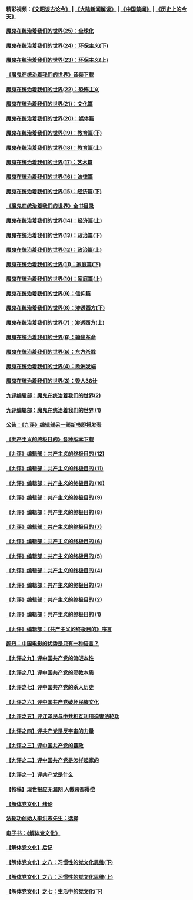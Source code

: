 #### 精彩视频：[《文昭谈古论今》](https://github.com/gfw-breaker/wenzhao/blob/master/README.md?t=12030631) | [《大陆新闻解读》](https://github.com/gfw-breaker/ntdtv-comedy/blob/master/README.md?t=12030631) | [《中国禁闻》](https://github.com/gfw-breaker/ntdtv-news/blob/master/README.md?t=12030631) | [《历史上的今天》](https://github.com/gfw-breaker/today-in-history/blob/master/README.md?t=12030631) 

#### [魔鬼在统治着我们的世界(25)：全球化](../pages/nsc422/n10788205.md?t=12030631) 

#### [魔鬼在统治着我们的世界(24)：环保主义(下)](../pages/nsc422/n10695307.md?t=12030631) 

#### [魔鬼在统治着我们的世界(23)：环保主义(上)](../pages/nsc422/n10688613.md?t=12030631) 

#### [《魔鬼在统治着我们的世界》音频下载](../pages/nsc422/n10635553.md?t=12030631) 

#### [魔鬼在统治着我们的世界(22)：恐怖主义](../pages/nsc422/n10614727.md?t=12030631) 

#### [魔鬼在统治着我们的世界(21)：文化篇](../pages/nsc422/n10597706.md?t=12030631) 

#### [魔鬼在统治着我们的世界(20)：媒体篇](../pages/nsc422/n10586579.md?t=12030631) 

#### [魔鬼在统治着我们的世界(19)：教育篇(下)](../pages/nsc422/n10564808.md?t=12030631) 

#### [魔鬼在统治着我们的世界(18)：教育篇(上)](../pages/nsc422/n10526970.md?t=12030631) 

#### [魔鬼在统治着我们的世界(17)：艺术篇](../pages/nsc422/n10499093.md?t=12030631) 

#### [魔鬼在统治着我们的世界(16)：法律篇](../pages/nsc422/n10485969.md?t=12030631) 

#### [魔鬼在统治着我们的世界(15)：经济篇(下)](../pages/nsc422/n10469975.md?t=12030631) 

#### [《魔鬼在统治着我们的世界》全书目录](../pages/nsc422/n10464261.md?t=12030631) 

#### [魔鬼在统治着我们的世界(14)：经济篇(上)](../pages/nsc422/n10457370.md?t=12030631) 

#### [魔鬼在统治着我们的世界(13)：政治篇(下)](../pages/nsc422/n10448270.md?t=12030631) 

#### [魔鬼在统治着我们的世界(12)：政治篇(上)](../pages/nsc422/n10444576.md?t=12030631) 

#### [魔鬼在统治着我们的世界(11)：家庭篇(下)](../pages/nsc422/n10440961.md?t=12030631) 

#### [魔鬼在统治着我们的世界(10)：家庭篇(上)](../pages/nsc422/n10435448.md?t=12030631) 

#### [魔鬼在统治着我们的世界(9)：信仰篇](../pages/nsc422/n10432159.md?t=12030631) 

#### [魔鬼在统治着我们的世界(8)：渗透西方(下)](../pages/nsc422/n10429603.md?t=12030631) 

#### [魔鬼在统治着我们的世界(7)：渗透西方(上)](../pages/nsc422/n10426013.md?t=12030631) 

#### [魔鬼在统治着我们的世界(6)：输出革命](../pages/nsc422/n10421536.md?t=12030631) 

#### [魔鬼在统治着我们的世界(5)：东方杀戮](../pages/nsc422/n10417707.md?t=12030631) 

#### [魔鬼在统治着我们的世界(4)：欧洲发端](../pages/nsc422/n10414890.md?t=12030631) 

#### [魔鬼在统治着我们的世界(3)：毁人36计](../pages/nsc422/n10411583.md?t=12030631) 

#### [九评编辑部：魔鬼在统治着我们的世界(2)](../pages/nsc422/n10410036.md?t=12030631) 

#### [九评编辑部：魔鬼在统治着我们的世界 (1)](../pages/nsc422/n10406825.md?t=12030631) 

#### [公告：《九评》编辑部另一部新书即将发表](../pages/nsc422/n10405104.md?t=12030631) 

#### [《共产主义的终极目的》各种版本下载](../pages/nsc422/n10022138.md?t=12030631) 

#### [《九评》编辑部：共产主义的终极目的 (12)](../pages/nsc422/n9933272.md?t=12030631) 

#### [《九评》编辑部：共产主义的终极目的 (11)](../pages/nsc422/n9924973.md?t=12030631) 

#### [《九评》编辑部：共产主义的终极目的 (10)](../pages/nsc422/n9920883.md?t=12030631) 

#### [《九评》编辑部：共产主义的终极目的 (9)](../pages/nsc422/n9916363.md?t=12030631) 

#### [《九评》编辑部：共产主义的终极目的 (8)](../pages/nsc422/n9912488.md?t=12030631) 

#### [《九评》编辑部：共产主义的终极目的 (7)](../pages/nsc422/n9901176.md?t=12030631) 

#### [《九评》编辑部：共产主义的终极目的 (6)](../pages/nsc422/n9899359.md?t=12030631) 

#### [《九评》编辑部：共产主义的终极目的 (5)](../pages/nsc422/n9893174.md?t=12030631) 

#### [《九评》编辑部：共产主义的终极目的 (4)](../pages/nsc422/n9891246.md?t=12030631) 

#### [《九评》编辑部：共产主义的终极目的 (3)](../pages/nsc422/n9879879.md?t=12030631) 

#### [《九评》编辑部：共产主义的终极目的 (2)](../pages/nsc422/n9876205.md?t=12030631) 

#### [《九评》编辑部：共产主义的终极目的 (1)](../pages/nsc422/n9865857.md?t=12030631) 

#### [《九评》编辑部：《共产主义的终极目的》序言](../pages/nsc422/n9862666.md?t=12030631) 

#### [颜丹：中国电影的优势是只有一种语言？](../pages/nsc422/n9583062.md?t=12030631) 

#### [【九评之九】评中国共产党的流氓本性](../pages/nsc422/n737542.md?t=12030631) 

#### [【九评之八】评中国共产党的邪教本质](../pages/nsc422/n735942.md?t=12030631) 

#### [【九评之七】评中国共产党的杀人历史](../pages/nsc422/n733806.md?t=12030631) 

#### [【九评之六】评中国共产党破坏民族文化](../pages/nsc422/n731667.md?t=12030631) 

#### [【九评之五】评江泽民与中共相互利用迫害法轮功](../pages/nsc422/n730058.md?t=12030631) 

#### [【九评之四】评共产党是反宇宙的力量](../pages/nsc422/n727814.md?t=12030631) 

#### [【九评之三】评中国共产党的暴政](../pages/nsc422/n725597.md?t=12030631) 

#### [【九评之二】评中国共产党是怎样起家的](../pages/nsc422/n723946.md?t=12030631) 

#### [【九评之一】评共产党是什么](../pages/nsc422/n722529.md?t=12030631) 

#### [【特稿】现世报应无漏网 人做恶都得偿](../pages/nsc422/n4215167.md?t=12030631) 

#### [【解体党文化】绪论](../pages/nsc422/n1449356.md?t=12030631) 

#### [法轮功创始人李洪志先生：选择](../pages/nsc422/n3580738.md?t=12030631) 

#### [电子书：《解体党文化》](../pages/nsc422/n1573484.md?t=12030631) 

#### [【解体党文化】后记](../pages/nsc422/n1531999.md?t=12030631) 

#### [【解体党文化】之八：习惯性的党文化思维(下)](../pages/nsc422/n1526477.md?t=12030631) 

#### [【解体党文化】之八：习惯性的党文化思维(上)](../pages/nsc422/n1520631.md?t=12030631) 

#### [【解体党文化】之七：生活中的党文化(下)](../pages/nsc422/n1513446.md?t=12030631) 

